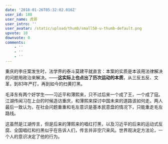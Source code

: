 ```yaml
---
date: '2018-01-26T05:32:02.016Z'
user_id: 188
user_name: 虎哥
user_intro: ''
user_avatar: /static/upload/thumb/small50-u-thumb-default.png
upvote: 18
downvote: 0
comments:
    - ''
    - ''
    - ''
---
```


重庆的李庄案发生时，法学界的泰斗莫建平就直言：本案的实质是本该用法律解决的问题用政治来解决。——**这实际上也点出了历次运动的本质**，从三反五反、文革，到83年严打，再到如今的扫黄打黑。

毛泽东有两个好学生——习近平和薄熙来，只不过后来一个成了王，一个成了寇。江湖传闻习在上台的时候造访重庆，和薄熙来探讨中国未来的道路该如何走。两人最后一致认为，在社会问题重重和毛左意识是基本民意盘的情况下，只能重走毛左路线。

这虽然是江湖传言，但是后来的薄熙来的唱红打黑，以及习近平的后来的运动式反腐、全国唱红和扫黑似乎在告诉人们，传言并非空穴来风。世界观决定方法论，一个人的意识决定了他的行为。
